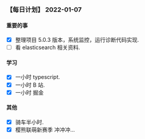### 【每日计划】 2022-01-07

#### 重要的事

- [x] 整理项目 5.0.3 版本，系统监控，运行诊断代码实现.
- [ ] 看 elasticsearch 相关资料.

#### 学习

- [x] 一小时 typescript.
- [x] 一小时 B 站.
- [x] 一小时 掘金

#### 其他

- [x] 骑车半小时.
- [x] 樱熊联萌新赛季 冲冲冲...
